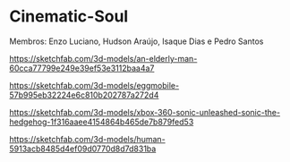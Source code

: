 # Cinematic-Soul
Membros: Enzo Luciano, Hudson Araújo, Isaque Dias e Pedro Santos

https://sketchfab.com/3d-models/an-elderly-man-60cca77799e249e39ef53e3112baa4a7

https://sketchfab.com/3d-models/eggmobile-57b995eb32224e6c810b202787a272d4

https://sketchfab.com/3d-models/xbox-360-sonic-unleashed-sonic-the-hedgehog-1f316aaee4154864b465de7b879fed53

https://sketchfab.com/3d-models/human-5913acb8485d4ef09d0770d8d7d831ba
